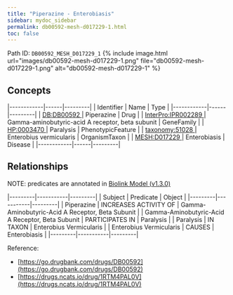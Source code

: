 ```yaml
---
title: "Piperazine - Enterobiasis"
sidebar: mydoc_sidebar
permalink: db00592-mesh-d017229-1.html
toc: false 
---
```



Path ID: `DB00592_MESH_D017229_1`
{% include image.html url="images/db00592-mesh-d017229-1.png" file="db00592-mesh-d017229-1.png" alt="db00592-mesh-d017229-1" %}

## Concepts

|------------|------|---------|
| Identifier | Name | Type    |
|------------|------|---------|
| <a href="https://identifiers.org/DB:DB00592">DB:DB00592 </a> | Piperazine | Drug |
| <a href="https://identifiers.org/InterPro:IPR002289">InterPro:IPR002289 </a> | Gamma-aminobutyric-acid A receptor, beta subunit | GeneFamily |
| <a href="https://identifiers.org/HP:0003470">HP:0003470 </a> | Paralysis | PhenotypicFeature |
| <a href="https://identifiers.org/taxonomy:51028">taxonomy:51028 </a> | Enterobius vermicularis | OrganismTaxon |
| <a href="https://identifiers.org/MESH:D017229">MESH:D017229 </a> | Enterobiasis | Disease |
|------------|------|---------|

## Relationships


NOTE: predicates are annotated in <a href="https://github.com/biolink/biolink-model/releases/tag/v1.3.0">Biolink Model (v1.3.0)</a>

|---------|-----------|---------|
| Subject | Predicate | Object  |
|---------|-----------|---------|
| Piperazine | INCREASES ACTIVITY OF | Gamma-Aminobutyric-Acid A Receptor, Beta Subunit |
| Gamma-Aminobutyric-Acid A Receptor, Beta Subunit | PARTICIPATES IN | Paralysis |
| Paralysis | IN TAXON | Enterobius Vermicularis |
| Enterobius Vermicularis | CAUSES | Enterobiasis |
|---------|-----------|---------|

Reference: 
  - [https://go.drugbank.com/drugs/DB00592](https://go.drugbank.com/drugs/DB00592)
  - [https://drugs.ncats.io/drug/1RTM4PAL0V](https://drugs.ncats.io/drug/1RTM4PAL0V)
